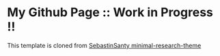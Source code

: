 # My Github Page :: Work in Progress !!

This template is cloned from [SebastinSanty minimal-research-theme](https://github.com/SebastinSanty/minimal-research-theme)